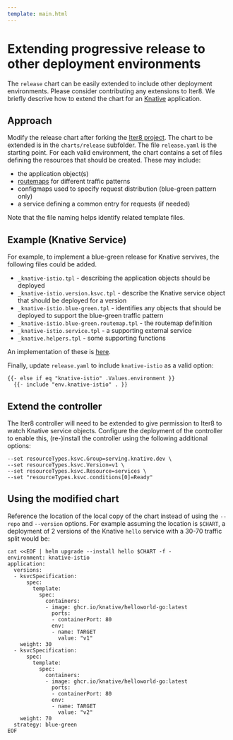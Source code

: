 ```yaml
---
template: main.html
---
```


# Extending progressive release to other deployment environments

The `release` chart can be easily extended to include other deployment environments. Please consider contributing any extensions to Iter8. We briefly descrive how to extend the chart for an [Knative](https://knative.dev/docs/) application. 

## Approach

Modify the release chart after forking the [Iter8 project](https://github.com/iter8-tools/iter8). The chart to be extended is in the `charts/release` subfolder. The file `release.yaml` is the starting point. For each valid environment, the chart contains a set of files defining the resources that should be created.  These may include:

- the application object(s)
- [routemaps](../routemap.md) for different traffic patterns
- configmaps used to specify request distribution (blue-green pattern only)
- a service defining a common entry for requests (if needed)

Note that the file naming helps identify related template files.

## Example (Knative Service)

For example, to implement a blue-green release for Knative servives, the following files could be added.

- `_knative-istio.tpl` - describing the application objects should be deployed
- `_knative-istio.version.ksvc.tpl` - describe the Knative service object that should be deployed for a version
- `_knative-istio.blue-green.tpl` - identifies any objects that should be deployed to support the blue-green traffic pattern
- `_knative-istio.blue-green.routemap.tpl` - the routemap definition
- `_knative-istio.service.tpl` - a supporting external service
- `_knative.helpers.tpl` - some supporting functions

An implementation of these is [here](https://github.com/iter8-tools/docs/tree/0.18.11/samples/knative-bg-extension).

Finally, update `release.yaml` to include `knative-istio` as a valid option:

```tpl
{{- else if eq "knative-istio" .Values.environment }}
  {{- include "env.knative-istio" . }}
```

## Extend the controller

The Iter8 controller will need to be extended to give permission to Iter8 to watch Knative service objects. Configure the deployment of the controller to enable this, (re-)install the controller using the following additional options:

```shell
--set resourceTypes.ksvc.Group=serving.knative.dev \
--set resourceTypes.ksvc.Version=v1 \
--set resourceTypes.ksvc.Resource=services \
--set "resourceTypes.ksvc.conditions[0]=Ready"
```

## Using the modified chart

Reference the location of the local copy of the chart instead of using the `--repo` and `--version` options. For example assuming the location is `$CHART`, a deployment of 2 versions of the Knative `hello` service with a 30-70 traffic split would be:

```shell
cat <<EOF | helm upgrade --install hello $CHART -f -
environment: knative-istio
application:
  versions:
  - ksvcSpecification:
      spec:
        template:
          spec:
            containers:
            - image: ghcr.io/knative/helloworld-go:latest
              ports:
              - containerPort: 80
              env:
              - name: TARGET
                value: "v1"
    weight: 30
  - ksvcSpecification:
      spec:
        template:
          spec:
            containers:
            - image: ghcr.io/knative/helloworld-go:latest
              ports:
              - containerPort: 80
              env:
              - name: TARGET
                value: "v2"
    weight: 70
  strategy: blue-green
EOF
```

<!-- 
At the time of writing, this was tested locally as follows. These may not be minimal requirements.
(1) Created a rootful podman machine with 6 CPU and 24 GB memory. Set it run docker API. (used podman desktop)
alias docker=podman
(3) Created kind cluster (slightly modified from https://knative.dev/blog/articles/set-up-a-local-knative-environment-with-kind/)
export KIND_EXPERIMENTAL_PROVIDER=podman
cat > clusterconfig.yaml <<EOF
kind: Cluster
apiVersion: kind.x-k8s.io/v1alpha4
nodes:
- role: control-plane
  extraPortMappings:
    ## expose port 31080 of the node to port 80 on the host
  - containerPort: 31080
    hostPort: 80
    ## expose port 31443 of the node to port 443 on the host
  - containerPort: 31443
    hostPort: 443
EOF
kind create cluster --name knative --config clusterconfig.yaml
(4) Install Knative Serving (https://knative.dev/docs/install/yaml-install/serving/install-serving-with-yaml) inclusing Istio as the networking layer
(5) Run Iter8
helm upgrade --install --repo https://iter8-tools.github.io/iter8 --version 0.18 iter8 controller \
--set clusterScoped=true --set resourceTypes.ksvc.Group=serving.knative.dev \
--set resourceTypes.ksvc.Version=v1 \
--set resourceTypes.ksvc.Resource=services \
--set "resourceTypes.ksvc.conditions[0]=Ready"
(6) Deploy 2 versions of a Knative service with a 30-70 request distribution
as above
(7) Create sleep pod in cluster for testing and exec into it
curl -s https://raw.githubusercontent.com/iter8-tools/docs/v0.18.4/samples/kserve-serving/sleep.sh | sh -
kubectl exec --stdin --tty "$(kubectl get pod --sort-by={metadata.creationTimestamp} -l app=sleep -o jsonpath={.items..metadata.name} | rev | cut -d' ' -f 1 | rev)" -c sleep -- /bin/sh
(8) Send test requests
curl hello.default -s -D - | grep -e Hello -e app-version
-->
